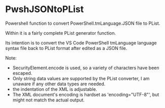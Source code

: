 # PwshJSONtoPList

Powershell function to convert PowerShell.tmLanguage.JSON file to PList.

Within it is a fairly complete PList generator function.

Its intention is to convert the VS Code PowerShell tmLanguage language syntax file back to PList format after edited as a JSON file.

Note:
- SecurityElement.encode is used, so a variety of characters have been escaped.
- Only string data values are supported by the PList converter, I am unaware if any other data types are needed.
- the indentation of the XML is adjustable.
- The XML document's encoding is hardset as 'encoding="UTF-8"', but might not match the actual output.
